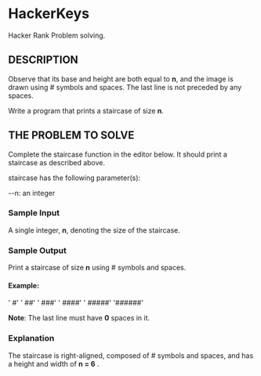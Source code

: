 # HackerKeys

Hacker Rank Problem solving.

## DESCRIPTION

Observe that its base and height are both equal to **n**, and the image is drawn using # symbols and spaces. The last line is not preceded by any spaces.

Write a program that prints a staircase of size **n**.

## THE PROBLEM TO SOLVE

Complete the staircase function in the editor below. It should print a staircase as described above.

staircase has the following parameter(s):

--n: an integer

### Sample Input

A single integer, **n**, denoting the size of the staircase.

### Sample Output

Print a staircase of size **n** using # symbols and spaces.

#### Example:

'     #'
'    ##'
'   ###'
'  ####'
' #####'
'######' 

**Note**: The last line must have **0** spaces in it.

### Explanation

The staircase is right-aligned, composed of # symbols and spaces, and has a height and width of **n = 6** .
